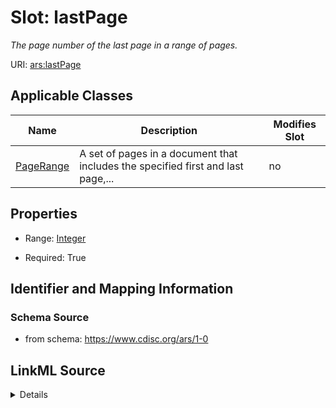 # Slot: lastPage


_The page number of the last page in a range of pages._



URI: [ars:lastPage](https://www.cdisc.org/ars/1-0/lastPage)



<!-- no inheritance hierarchy -->




## Applicable Classes

| Name | Description | Modifies Slot |
| --- | --- | --- |
[PageRange](PageRange.md) | A set of pages in a document that includes the specified first and last page,... |  no  |







## Properties

* Range: [Integer](Integer.md)

* Required: True





## Identifier and Mapping Information







### Schema Source


* from schema: https://www.cdisc.org/ars/1-0




## LinkML Source

<details>
```yaml
name: lastPage
description: The page number of the last page in a range of pages.
from_schema: https://www.cdisc.org/ars/1-0
rank: 1000
alias: lastPage
domain_of:
- PageRange
range: integer
required: true

```
</details>